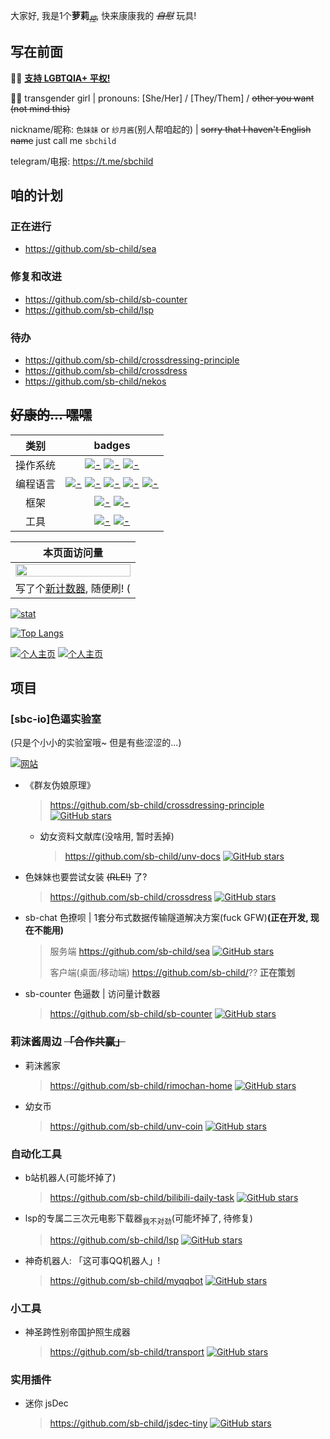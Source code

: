 大家好, 我是1个**萝莉**<sub>~~_控_~~</sub>, 快来康康我的 ~~_自慰_~~ 玩具!

## 写在前面
:rainbow_flag: [**支持 LGBTQIA+ 平权!**](https://github.com/LGBT-CN/LGBTQIA-in-China/)

:transgender_flag: transgender girl | pronouns: \[She/Her\] / \[They/Them\] / ~~other you want (not mind this)~~

nickname/昵称: `色妹妹` or `纱月酱`(别人帮咱起的) | ~~sorry that I haven't English name~~ just call me `sbchild`

telegram/电报: https://t.me/sbchild

## 咱的计划
### 正在进行
+ https://github.com/sb-child/sea

### 修复和改进
+ https://github.com/sb-child/sb-counter
+ https://github.com/sb-child/lsp

### 待办
+ https://github.com/sb-child/crossdressing-principle
+ https://github.com/sb-child/crossdress
+ https://github.com/sb-child/nekos

## ~~好康的... 嘿嘿~~
类别|badges
:---:|:---:
操作系统|[![-](https://img.shields.io/badge/ArchLinux-1793d1?style=flat-square&logo=archlinux&logoColor=white)]() [![-](https://img.shields.io/badge/Debian-a80030?style=flat-square&logo=debian&logoColor=white)]() [![-](https://img.shields.io/badge/Ubuntu-dd4714?style=flat-square&logo=ubuntu&logoColor=white)]()
编程语言|[![-](https://img.shields.io/badge/Go-00add8?style=flat-square&logo=go&logoColor=white)]() [![-](https://img.shields.io/badge/Rust-dea584?style=flat-square&logo=rust&logoColor=white)]() [![-](https://img.shields.io/badge/Python-3772a2?style=flat-square&logo=python&logoColor=white)]() [![-](https://img.shields.io/badge/JavaScript-d4b41a?style=flat-square&logo=javascript&logoColor=white)]() [![-](https://img.shields.io/badge/TypeScript-2d79c6?style=flat-square&logo=typescript&logoColor=white)]()
框架|[![-](https://img.shields.io/badge/React/React_Native-black?style=flat-square&logo=react&logoColor=61dafb)]() [![-](https://img.shields.io/badge/Electron-black?style=flat-square&logo=electron&logoColor=61dafb)]()
工具|[![-](https://img.shields.io/badge/Blender-e87d0d?style=flat-square&logo=blender&logoColor=white)]() [![-](https://img.shields.io/badge/VSCode-0066b8?style=flat-square&logo=visualstudiocode&logoColor=white)]()

| 本页面访问量 |
|:----:|
|<img src="https://sbc-io.xyz:81/_sbcounter/sbchild/rw/card" width="100%">|
|写了个[新计数器](https://github.com/sb-child/sb-counter), 随便刷! (|

[![stat](https://github-readme-stats.vercel.app/api?username=sb-child&show_icons=true&icon_color=0366d6&theme=dark)]()

[![Top Langs](https://github-readme-stats.vercel.app/api/top-langs/?username=sb-child&layout=compact&icon_color=0366d6&theme=dark)]()

[![个人主页](https://img.shields.io/badge/个人主页(正在重建)-sbchild.top:81-information?style=flat-square)](./)
[![个人主页](https://img.shields.io/badge/个人主页(现用)-sbc--io.xyz:81-information?style=flat-square)](https://sbc-io.xyz:81/wp/wordpress)

## 项目

### [sbc-io]色逼实验室
(只是个小小的实验室哦~ 但是有些涩涩的...)

[![网站](https://img.shields.io/badge/实验室入口-sbc--io.xyz:81-information?style=flat-square)](https://sbc-io.xyz:81)

+ 《群友伪娘原理》
  > https://github.com/sb-child/crossdressing-principle [![GitHub stars](https://unv-shield.librian.net/api/unv_shield?anime=3&repo=sb-child/crossdressing-principle)](https://github.com/sb-child/crossdressing-principle/stargazers)
  + 幼女资料文献库(没啥用, 暂时丢掉)
    > https://github.com/sb-child/unv-docs [![GitHub stars](https://unv-shield.librian.net/api/unv_shield?anime=3&repo=sb-child/unv-docs)](https://github.com/sb-child/unv-docs/stargazers)

+ 色妹妹也要尝试女装 ~~(RLE!)~~ 了?
  > https://github.com/sb-child/crossdress [![GitHub stars](https://unv-shield.librian.net/api/unv_shield?anime=3&repo=sb-child/crossdress)](https://github.com/sb-child/crossdress/stargazers)

+ sb-chat 色撩呗 | 1套分布式数据传输隧道解决方案(fuck GFW)**(正在开发, 现在不能用)**
  > 服务端 https://github.com/sb-child/sea [![GitHub stars](https://unv-shield.librian.net/api/unv_shield?anime=3&repo=sb-child/sea)](https://github.com/sb-child/sea/stargazers)
  > 
  > 客户端(桌面/移动端) https://github.com/sb-child/?? **正在策划**

+ sb-counter 色逼数 | 访问量计数器
  > https://github.com/sb-child/sb-counter [![GitHub stars](https://unv-shield.librian.net/api/unv_shield?anime=3&repo=sb-child/sb-counter)](https://github.com/sb-child/sb-counter/stargazers)

### 莉沫酱周边 ~~「合作共赢」~~
+ 莉沫酱家
  > https://github.com/sb-child/rimochan-home [![GitHub stars](https://unv-shield.librian.net/api/unv_shield?anime=3&repo=sb-child/rimochan-home)](https://github.com/sb-child/rimochan-home/stargazers)
+ 幼女币
  > https://github.com/sb-child/unv-coin [![GitHub stars](https://unv-shield.librian.net/api/unv_shield?anime=3&repo=sb-child/unv-coin)](https://github.com/sb-child/unv-coin/stargazers)

### 自动化工具
+ b站机器人(可能坏掉了)
  > https://github.com/sb-child/bilibili-daily-task [![GitHub stars](https://unv-shield.librian.net/api/unv_shield?anime=3&repo=sb-child/bilibili-daily-task)](https://github.com/sb-child/bilibili-daily-task/stargazers)
+ lsp的专属二三次元电影下载器<sub>我不对劲</sub>(可能坏掉了, 待修复)
  > https://github.com/sb-child/lsp [![GitHub stars](https://unv-shield.librian.net/api/unv_shield?anime=3&repo=sb-child/lsp)](https://github.com/sb-child/lsp/stargazers)
+ 神奇机器人: 「这可事QQ机器人」!
  > https://github.com/sb-child/myqqbot [![GitHub stars](https://unv-shield.librian.net/api/unv_shield?anime=3&repo=sb-child/myqqbot)](https://github.com/sb-child/myqqbot/stargazers)

### 小工具
+ 神圣跨性别帝国护照生成器
  > https://github.com/sb-child/transport [![GitHub stars](https://unv-shield.librian.net/api/unv_shield?anime=3&repo=sb-child/transport)](https://github.com/sb-child/transport/stargazers)


### 实用插件
+ 迷你 jsDec
  > https://github.com/sb-child/jsdec-tiny [![GitHub stars](https://unv-shield.librian.net/api/unv_shield?anime=3&repo=sb-child/jsdec-tiny)](https://github.com/sb-child/jsdec-tiny/stargazers)
